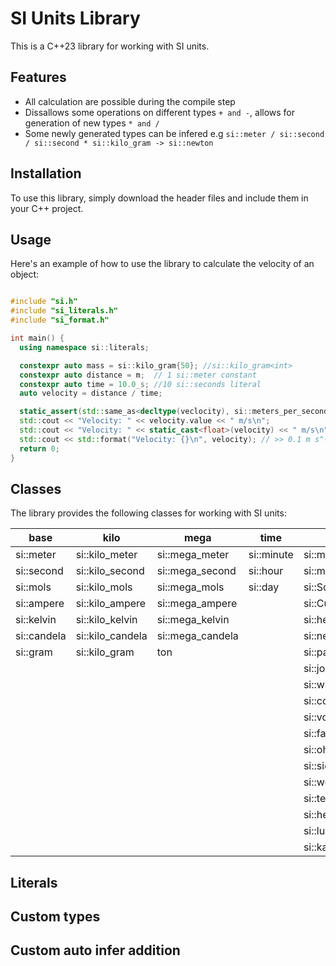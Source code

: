 # SI Units Library
This is a C++23 library for working with SI units.

## Features

 *  All calculation are possible during the compile step
 *  Dissallows some operations on different types `+ and -`, allows for generation of new types `* and /`
 *  Some newly generated types can be infered e.g `si::meter / si::second / si::second * si::kilo_gram -> si::newton`

## Installation
To use this library, simply download the header files and include them in your C++ project.

## Usage
Here's an example of how to use the library to calculate the velocity of an object:

```c++

#include "si.h"
#include "si_literals.h"
#include "si_format.h"

int main() {
  using namespace si::literals;

  constexpr auto mass = si::kilo_gram{50}; //si::kilo_gram<int>
  constexpr auto distance = m;  // 1 si::meter constant
  constexpr auto time = 10.0_s; //10 si::seconds literal
  auto velocity = distance / time; 

  static_assert(std::same_as<decltype(veclocity), si::meters_per_second<float>>, "Types are not equal");
  std::cout << "Velocity: " << velocity.value << " m/s\n";
  std::cout << "Velocity: " << static_cast<float>(velocity) << " m/s\n";
  std::cout << std::format("Velocity: {}\n", velocity); // >> 0.1 m s^-1
  return 0;
}

```

## Classes
The library provides the following classes for working with SI units:


|  base       | kilo             | mega             | time       | compound                     |
|-------------|------------------|------------------|------------|------------------------------|
| si::meter   | si::kilo_meter   | si::mega_meter   | si::minute | si::meters_per_second        |
| si::second  | si::kilo_second  | si::mega_second  | si::hour   | si::meters_per_second_squared|
| si::mols    | si::kilo_mols    | si::mega_mols    | si::day    | si::SquareMeters             |
| si::ampere  | si::kilo_ampere  | si::mega_ampere  |            | si::CubicMeters              |
| si::kelvin  | si::kilo_kelvin  | si::mega_kelvin  |            | si::hertz                    |
| si::candela | si::kilo_candela | si::mega_candela |            | si::newton                   |
| si::gram    | si::kilo_gram    | ton              |            | si::pascal                   |
|             |                  |                  |            | si::joule                    |
|             |                  |                  |            | si::watt                     |
|             |                  |                  |            | si::coulomb                  |
|             |                  |                  |            | si::volt                     |
|             |                  |                  |            | si::farad                    |
|             |                  |                  |            | si::ohm                      |
|             |                  |                  |            | si::siemens                  |
|             |                  |                  |            | si::weber                    |
|             |                  |                  |            | si::tesla                    |
|             |                  |                  |            | si::henry                    |
|             |                  |                  |            | si::lux                      |
|             |                  |                  |            | si::katal                    |

## Literals
														
## Custom types

## Custom auto infer addition